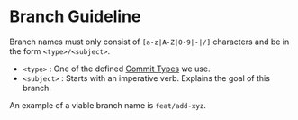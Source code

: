 # Branch Guideline

Branch names must only consist of `[a-z|A-Z|0-9|-|/]` characters and be in the form `<type>/<subject>`.

- `<type>` : One of the defined [Commit Types](/COMMIT_MESSAGE_GUIDELINE.md#type) we use.
- `<subject>` : Starts with an imperative verb. Explains the goal of this branch.

An example of a viable branch name is `feat/add-xyz`.
